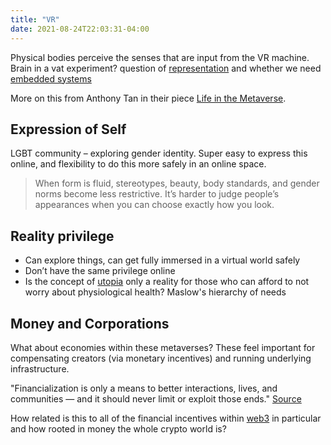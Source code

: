 ```yaml
---
title: "VR"
date: 2021-08-24T22:03:31-04:00
---
```


Physical bodies perceive the senses that are input from the VR machine. Brain in a vat experiment? question of [representation](/thoughts/representation) and whether we need [embedded systems](/thoughts/embedded-ai)

More on this from Anthony Tan in their piece [Life in the Metaverse](https://reboothq.substack.com/p/metaverse).

## Expression of Self
LGBT community – exploring gender identity. Super easy to express this online, and flexibility to do this more safely in an online space.

> When form is fluid, stereotypes, beauty, body standards, and gender norms become less restrictive. It’s harder to judge people’s appearances when you can choose exactly how you look.

## Reality privilege
-   Can explore things, can get fully immersed in a virtual world safely
-   Don’t have the same privilege online
-   Is the concept of [utopia](/thoughts/articles/the-ones-who-walk-from-omelas) only a reality for those who can afford to not worry about physiological health? Maslow's hierarchy of needs

## Money and Corporations
What about economies within these metaverses? These feel important for compensating creators (via monetary incentives) and running underlying infrastructure.

"Financialization is only a means to better interactions, lives, and communities — and it should never limit or exploit those ends." [Source](https://reboothq.substack.com/p/metaverse)

How related is this to all of the financial incentives within [web3](thoughts/web3.md) in particular and how rooted in money the whole crypto world is?
